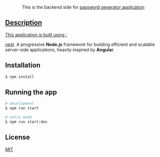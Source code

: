 <p align="center">
  This is the backend side for <a href="https://github.com/Abdelkabiir/password-generator-fe" target="blank">password generator application
</p>

## Description
This application is built using :

[nest](https://nestjs.com/). A progressive **Node.js** framework for building efficient and scalable server-side applications, heavily inspired by **Angular**.

## Installation
```bash
$ npm install
```
## Running the app

```bash
# development
$ npm run start

# watch mode
$ npm run start:dev
```

## License
[MIT](https://choosealicense.com/licenses/mit/)
